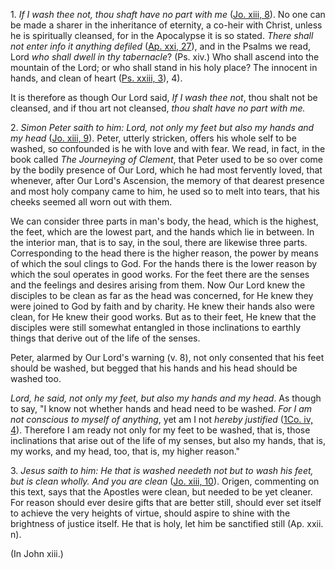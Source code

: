 
1\. _If I wash thee not, thou shaft have no part with me_ ([Jo. xiii, 8](https://vulgata.online/bible/Jo.xiii?ed=DR2&vfn=DR2.Jo.xiii.8:vs)). No one can be made a sharer in the inheritance of eternity, a co-heir with Christ, unless he is spiritually cleansed, for in the Apocalypse it is so stated. _There shall not enter info it anything defiled_ ([Ap. xxi, 27](https://vulgata.online/bible/Ap.xxi?ed=DR2&vfn=DR2.Ap.xxi.27:vs)), and in the Psalms we read, Lord _who shall dwell in thy tabernacle_? (Ps. xiv.) Who shall ascend into the mountain of the Lord; or who shall stand in his holy place? The innocent in hands, and clean of heart ([Ps. xxiii, 3](https://vulgata.online/bible/Ps.xxiii?ed=DR2&vfn=DR2.Ps.xxiii.3:vs)), 4).

It is therefore as though Our Lord said, _If I wash thee not_, thou shalt not be cleansed, and if thou art not cleansed, _thou shalt have no part with me._

2\. _Simon Peter saith to him: Lord, not only my feet but also my hands and my head_ ([Jo. xiii, 9](https://vulgata.online/bible/Jo.xiii?ed=DR2&vfn=DR2.Jo.xiii.9:vs)). Peter, utterly stricken, offers his whole self to be washed, so confounded is he with love and with fear. We read, in fact, in the book called _The Journeying of Clement_, that Peter used to be so over come by the bodily presence of Our Lord, which he had most fervently loved, that whenever, after Our Lord's Ascension, the memory of that dearest presence and most holy company came to him, he used so to melt into tears, that his cheeks seemed all worn out with them.

We can consider three parts in man's body, the head, which is the highest, the feet, which are the lowest part, and the hands which lie in between. In the interior man, that is to say, in the soul, there are likewise three parts. Corresponding to the head there is the higher reason, the power by means of which the soul clings to God. For the hands there is the lower reason by which the soul operates in good works. For the feet there are the senses and the feelings and desires arising from them. Now Our Lord knew the disciples to be clean as far as the head was concerned, for He knew they were joined to God by faith and by charity. He knew their hands also were clean, for He knew their good works. But as to their feet, He knew that the disciples were still somewhat entangled in those inclinations to earthly things that derive out of the life of the senses.

Peter, alarmed by Our Lord's warning (v. 8), not only consented that his feet should be washed, but begged that his hands and his head should be washed too.

_Lord, he said, not only my feet, but also my hands and my head_. As though to say, "I know not whether hands and head need to be washed. _For I am not conscious to myself of anything_, yet am I not _hereby justified_ ([1Co. iv, 4](https://vulgata.online/bible/1Co.iv?ed=DR2&vfn=DR2.1Co.iv.4:vs)). Therefore I am ready not only for my feet to be washed, that is, those inclinations that arise out of the life of my senses, but also my hands, that is, my works, and my head, too, that is, my higher reason."

3\. _Jesus saith to him: He that is washed needeth not but to wash his feet, but is clean wholly. And you are clean_ ([Jo. xiii, 10](https://vulgata.online/bible/Jo.xiii?ed=DR2&vfn=DR2.Jo.xiii.10:vs)). Origen, commenting on this text, says that the Apostles were clean, but needed to be yet cleaner. For reason should ever desire gifts that are better still, should ever set itself to achieve the very heights of virtue, should aspire to shine with the brightness of justice itself. He that is holy, let him be sanctified still (Ap. xxii. n).

(In John xiii.)

